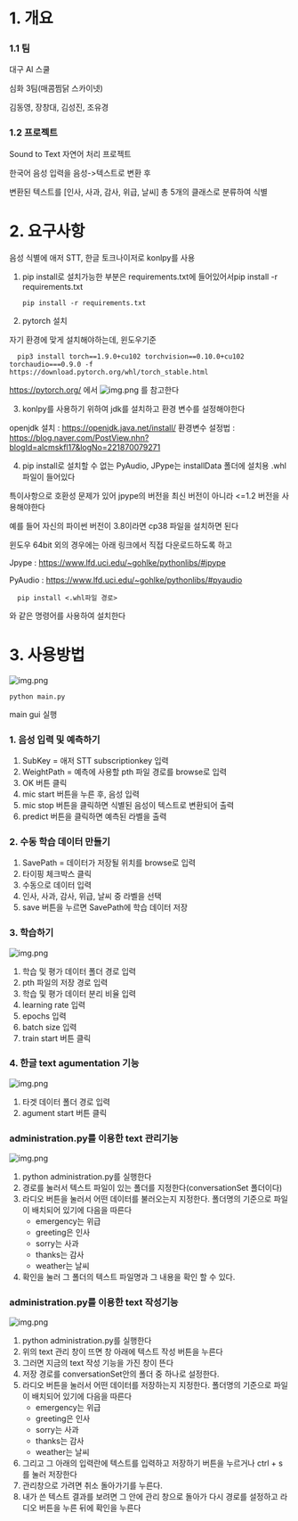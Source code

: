 # 1. 개요

### 1.1 팀
대구 AI 스쿨

심화 3팀(매콤찜닭 스카이넷)

김동영, 장창대, 김성진, 조유경

### 1.2 프로젝트
Sound to Text 자연어 처리 프로젝트

한국어 음성 입력을 음성->텍스트로 변환 후

변환된 텍스트를 [인사, 사과, 감사, 위급, 날씨] 총 5개의 클래스로 분류하여 식별

# 2. 요구사항
음성 식별에 애저 STT, 한글 토크나이저로 konlpy를 사용
1. pip install로 설치가능한 부분은 requirements.txt에 들어있어서pip install -r requirements.txt

       pip install -r requirements.txt
2. pytorch 설치

자기 환경에 맞게 설치해야하는데,
윈도우기준

      pip3 install torch==1.9.0+cu102 torchvision==0.10.0+cu102 torchaudio===0.9.0 -f https://download.pytorch.org/whl/torch_stable.html
   
https://pytorch.org/
에서 
![img.png](imgs/pytorch.png)
를 참고한다
   
3. konlpy를 사용하기 위하여 jdk를 설치하고 환경 변수를 설정해야한다

openjdk 설치 : https://openjdk.java.net/install/
환경변수 설정법 : https://blog.naver.com/PostView.nhn?blogId=alcmskfl17&logNo=221870079271   

4. pip install로 설치할 수 없는 PyAudio, JPype는 installData 폴더에 설치용 .whl 파일이 들어있다

특이사항으로 호환성 문제가 있어 jpype의 버전을 최신 버전이 아니라
<=1.2 버전을 사용해야한다

예를 들어 자신의 파이썬 버전이 3.8이라면 cp38 파일을 설치하면 된다

윈도우 64bit 외의 경우에는 아래 링크에서 직접 다운로드하도록 하고

Jpype : https://www.lfd.uci.edu/~gohlke/pythonlibs/#jpype

PyAudio : https://www.lfd.uci.edu/~gohlke/pythonlibs/#pyaudio

      pip install <.whl파일 경로>
와 같은 명령어를 사용하여 설치한다



# 3. 사용방법
![img.png](imgs/main.png)

    python main.py
main gui 실행
### 1. 음성 입력 및 예측하기
1. SubKey = 애저 STT subscriptionkey 입력
2. WeightPath = 예측에 사용할 pth 파일 경로를 browse로 입력
3. OK 버튼 클릭
4. mic start 버튼을 누른 후, 음성 입력
5. mic stop 버튼을 클릭하면 식별된 음성이 텍스트로 변환되어 출력
6. predict 버튼을 클릭하면 예측된 라벨을 출력

### 2. 수동 학습 데이터 만들기
1. SavePath = 데이터가 저장될 위치를 browse로 입력
2. 타이핑 체크박스 클릭
3. 수동으로 데이터 입력
4. 인사, 사과, 감사, 위급, 날씨 중 라벨을 선택
5. save 버튼을 누르면 SavePath에 학습 데이터 저장

### 3. 학습하기
![img.png](imgs/train.png)
1. 학습 및 평가 데이터 폴더 경로 입력
2. pth 파일의 저장 경로 입력
3. 학습 및 평가 데이터 분리 비율 입력
4. learning rate 입력
5. epochs 입력
6. batch size 입력
7. train start 버튼 클릭

### 4. 한글 text agumentation 기능
![img.png](imgs/augmentation.png)
1. 타겟 데이터 폴더 경로 입력
2. agument start 버튼 클릭

### administration.py를 이용한 text 관리기능
![img.png](imgs/text_administration.png)
1. python administration.py를 실행한다
2. 경로를 눌러서 텍스트 파일이 있는 폴더를 지정한다(conversationSet 폴더이다)
3. 라디오 버튼을 눌러서 어떤 데이터를 불러오는지 지정한다.
폴더명의 기준으로 파일이 배치되어 있기에 다음을 따른다
    + emergency는 위급
    + greeting은 인사
    + sorry는 사과
    + thanks는 감사
    + weather는 날씨
4. 확인을 눌러 그 폴더의 텍스트 파일명과 그 내용을 확인 할 수 있다.

### administration.py를 이용한 text 작성기능
![img.png](imgs/text_editor.PNG)
1. python administration.py를 실행한다
2. 위의 text 관리 창이 뜨면 창 아래에 텍스트 작성 버튼을 누른다
3. 그러면 지금의 text 작성 기능을 가진 창이 뜬다
4. 저장 경로를 conversationSet안의 폴더 중 하나로 설정한다. 
5. 라디오 버튼을 눌러서 어떤 데이터를 저장하는지 지정한다.
폴더명의 기준으로 파일이 배치되어 있기에 다음을 따른다
    + emergency는 위급
    + greeting은 인사
    + sorry는 사과
    + thanks는 감사
    + weather는 날씨
6. 그리고 그 아래의 입력란에 텍스트를 입력하고 저장하기 버튼을 누르거나 ctrl + s를 눌러 저장한다
7. 관리창으로 가려면 취소 돌아가기를 누른다.
8. 내가 쓴 텍스트 결과를 보려면 그 안에 관리 창으로 돌아가 다시 경로를 설정하고 라디오 버튼을 누른 뒤에 확인을 누른다
